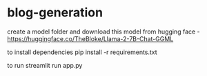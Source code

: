 # blog-generation
create a model folder and download this model from hugging face - https://huggingface.co/TheBloke/Llama-2-7B-Chat-GGML

to install dependencies
pip install -r requirements.txt

to run
streamlit run app.py
